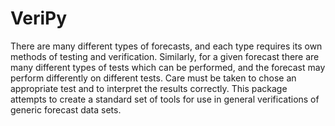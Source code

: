 VeriPy
======

There are many different types of forecasts, and each type requires its own methods of testing and verification. Similarly, for a given forecast there are many different types of tests which can be performed, and the forecast may perform differently on different tests. Care must be taken to chose an appropriate test and to interpret the results correctly. This package attempts to create a standard set of tools for use in general verifications of generic forecast data sets.
